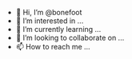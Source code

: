 - 👋 Hi, I’m @bonefoot
- 👀 I’m interested in ...
- 🌱 I’m currently learning ...
- 💞️ I’m looking to collaborate on ...
- 📫 How to reach me ...

<!---
bonefoot/bonefoot is a ✨ special ✨ repository because its `README.md` (this file) appears on your GitHub profile.
You can click the Preview link to take a look at your changes.
--->
